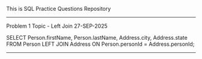 This is SQL Practice Questions Repository

---------------------------------------------------------------------------------------------------
Problem 1          Topic - Left Join              27-SEP-2025 

SELECT 
    Person.firstName,
    Person.lastName,
    Address.city,
    Address.state
FROM Person
LEFT JOIN 
    Address ON Person.personId = Address.personId;

---------------------------------------------------------------------------------------------------
